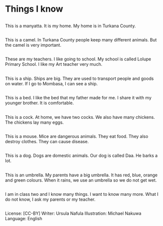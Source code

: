 # Things I know

##
This is a manyatta.
It is my home.
My home is in Turkana
County.

##
This is a camel.
In Turkana County
people keep many
different animals.
But the camel is very
important.

##
These are my teachers.
I like going to school.
My school is called
Lolupe Primary School.
I like my Art teacher
very much.

##
This is a ship.
Ships are big.
They are used to
transport people and
goods on water.
If I go to Mombasa, I
can see a ship.

##
This is a bed.
I like the bed that my
father made for me.
I share it with my
younger brother.
It is comfortable.

##
This is a cock.
At home, we have two
cocks.
We also have many
chickens.
The chickens lay many
eggs.

##
This is a mouse.
Mice are dangerous
animals.
They eat food.
They also destroy
clothes.
They can cause
disease.

##
This is a dog.
Dogs are domestic
animals.
Our dog is called Daa.
He barks a lot.

##
This is an umbrella.
My parents have a big
umbrella.
It has red, blue, orange
and green colours.
When it rains, we use
an umbrella so we do
not get wet.

##
I am in class two and I know many things.
I want to know many more.
What I do not know, I ask my parents or my teacher.

##
License: [CC-BY]
Writer: Ursula Nafula
Illustration: Michael Nakuwa
Language: English

